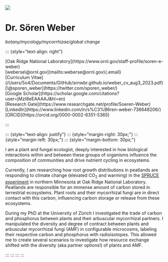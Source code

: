 ![](/Users/5o4/Documents/GitHub/srnwbr.github.io/logo.png)

# Dr. Sören Weber

*botany/mycology/mycorrhizae/global change*

::: {style="text-align: right"}

<p>[Oak Ridge National Laboratory](https://www.ornl.gov/staff-profile/soren-e-weber)<br>
[weberse\@ornl.gov](mailto:weberse@ornl.gov){.email}<br>
[Curriculum Vitae](/Users/5o4/Documents/GitHub/srnwbr.github.io/weber_cv_aug3_2023.pdf)<br>
[\@sporen_weber](https://twitter.com/sporen_weber/)<br>
[Google Scholar](https://scholar.google.com/citations?user=jMzt8eEAAAAJ&hl=en)<br>
[Research Gate](https://www.researchgate.net/profile/Soeren-Weber)<br>
[LinkedIn](https://www.linkedin.com/in/s%C3%B6ren-weber-736648206/)<br>
[ORCID](https://orcid.org/0000-0002-6351-5365)
</p>

:::



::: {style="text-align: justify"}
::: {style="margin-right: 30px;"}
::: {style="margin-left: 30px;"}
::: {style="margin-bottom: 30px;"}

I am a plant and fungal ecologist, deeply interested in how biological interactions within and between these groups of organisms influence the composition of communities and drive nutrient cycling in ecosystems. 

Currently, I am researching how root growth distributions in peatlands are responding to climate change (elevated CO<sub>2</sub> and warming) in the [SPRUCE experiment](https://mnspruce.ornl.gov/) in northern Minnesota at Oak Ridge National Laboratory. Peatlands are responsible for an immense amount of carbon stored in terrestrial ecosystems. Plant roots and their mycorrhizal fungi are in direct contact with this carbon, influencing carbon storage or release from these ecosystems.

During my PhD at the University of Zürich I investigated the trade of carbon and phosphorus between plants and their arbuscular mycorrhizal partners. I manipulated the diversity and degree of contract between plants and arbuscular mycorrhizal fungi (AMF) in configurable microcosms, labeling their respective carbon and phosphorus with radioisotopes.  This allowed me to create several scenarios to investigate how resource exchange shifted with the diversity (aka partner options!) of plants and AMF.

:::
:::
:::
:::
